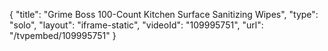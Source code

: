 {
    "title": "Grime Boss 100-Count Kitchen Surface Sanitizing Wipes",
    "type": "solo",
    "layout": "iframe-static",
    "videoId": "109995751",
    "url": "\/tvpembed\/109995751"
}
